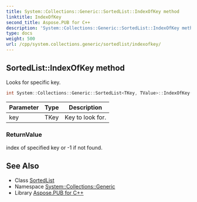 ```yaml
---
title: System::Collections::Generic::SortedList::IndexOfKey method
linktitle: IndexOfKey
second_title: Aspose.PUB for C++
description: 'System::Collections::Generic::SortedList::IndexOfKey method. Looks for specific key in C++.'
type: docs
weight: 500
url: /cpp/system.collections.generic/sortedlist/indexofkey/
---
```

## SortedList::IndexOfKey method


Looks for specific key.

```cpp
int System::Collections::Generic::SortedList<TKey, TValue>::IndexOfKey(TKey key) const
```


| Parameter | Type | Description |
| --- | --- | --- |
| key | TKey | Key to look for. |

### ReturnValue

index of specified key or -1 if not found.

## See Also

* Class [SortedList](../)
* Namespace [System::Collections::Generic](../../)
* Library [Aspose.PUB for C++](../../../)
